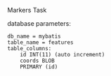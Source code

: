 Markers Task

database parameters:

    db_name = mybatis
    table_name = features
    table_columns:
        id INT(11) (auto increment)
        coords BLOB
        PRIMARY (id)
